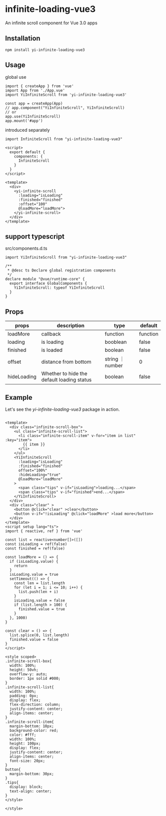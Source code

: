 
# infinite-loading-vue3
An infinite scroll component for Vue 3.0 apps

## Installation
```
npm install yi-infinite-loading-vue3
```

## Usage

global use
```
import { createApp } from 'vue'
import App from './App.vue'
import YiInfiniteScroll from 'yi-infinite-loading-vue3'

const app = createApp(App)
// app.component("YiInfiniteScroll", YiInfiniteScroll)
// or 
app.use(YiInfiniteScroll)
app.mount('#app')

```

introduced separately
```
import InfiniteScroll from "yi-infinite-loading-vue3"

<script>
  export default {
    components: {
      InfiniteScroll
    }
  }
</script>

<template>
  <div>
    <yi-infinite-scroll
      :loading="isLoading"
      :finished="finished"
      :offset="100"
      @loadMore="loadMore">
    </yi-infinite-scroll>
  </div>
</template>

```

## support typescript 

src/components.d.ts
```
import YiInfiniteScroll from "yi-infinite-loading-vue3"

/**
 * @desc ts Declare global registration components
 */
declare module "@vue/runtime-core" {
  export interface GlobalComponents {
    YiInfiniteScroll: typeof YiInfiniteScroll
  }
}
```

## Props

| props             | description                     | type               | default    |
| --------------- | ---------- | ---------- | ---------- |
| loadMore      | callback | function | function |
| loading | is loading | booblean | false |
| finished | is loaded | boolean | false |
| offset | distance from bottom | string ｜ number | 0 |
| hideLoading | Whether to hide the default loading status | boolean | false |


## Example
Let's see the *yi-infinite-loading-vue3* package in action.

```

<template>
  <div class="infinite-scroll-box">
    <ul class="infinite-scroll-list">
      <li class="infinite-scroll-item" v-for="item in list" :key="item">
        {{ item }}
      </li>
    </ul>
    <YiInfiniteScroll
      :loading="isLoading"
      :finished="finished"
      offset="100%"
      :hideLoading="true"
      @loadMore="loadMore"
    >
      <span class="tips" v-if="isLoading">loading...</span>
      <span class="tips" v-if="finished">end...</span>
    </YiInfiniteScroll>
  </div>
  <div class="clear" >
    <button @click="clear" >clear</button>
    <button v-if="!isLoading" @click="loadMore" >load more</button>
  </div>
</template>
<script setup lang="ts">
import { reactive, ref } from 'vue'

const list = reactive<number[]>([])
const isLoading = ref(false)
const finished = ref(false)

const loadMore = () => {
  if (isLoading.value) {
    return
  }
  isLoading.value = true
  setTimeout(() => {
    const len = list.length
    for (let i = 1; i <= 10; i++) {
      list.push(len + i)
    }
    isLoading.value = false
    if (list.length > 100) {
      finished.value = true
    }
  }, 1000)
}

const clear = () => {
  list.splice(0, list.length)
  finished.value = false
}
</script>

<style scoped>
.infinite-scroll-box{
  width: 100%;
  height: 50vh;
  overflow-y: auto;
  border: 1px solid #000;
}
.infinite-scroll-list{
  width: 100%;
  padding: 0px;
  display: flex;
  flex-direction: column;
  justify-content: center;
  align-items: center;
}
.infinite-scroll-item{
  margin-bottom: 10px;
  background-color: red;
  color: #fff;
  width: 100%;
  height: 100px;
  display: flex;
  justify-content: center;
  align-items: center;
  font-size: 20px;
}
button{
  margin-bottom: 30px;
}
.tips{
  display: block;
  text-align: center;
}
</style>

</style>


```
